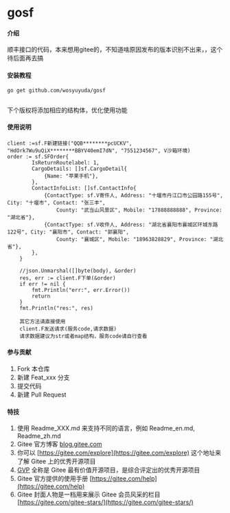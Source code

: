 # gosf

#### 介绍
顺丰接口的代码，本来想用gitee的，不知道啥原因发布的版本识别不出来，，这个待后面再去搞


#### 安装教程

```
go get github.com/wosyuyuda/gosf


```
下个版权将添加相应的结构体，优化使用功能

#### 使用说明

```
client :=sf.F新建链接("QQB********pcUCKV", "HdOrk7Wu9uQiX********BBYV40emI7dN", "7551234567", V沙箱环境)
order := sf.SFOrder{
		IsReturnRoutelabel: 1,
		CargoDetails: []sf.CargoDetail{
			{Name: "苹果手机"},
		},
		ContactInfoList: []sf.ContactInfo{
			{ContactType: sf.V寄件人, Address: "十堰市丹江口市公园路155号", City: "十堰市", Contact: "张三丰",
				County: "武当山风景区", Mobile: "17888888888", Province: "湖北省"},
			{ContactType: sf.V收件人, Address: "湖北省襄阳市襄城区环城东路122号", City: "襄阳市", Contact: "郭襄阳",
				County: "襄城区", Mobile: "18963828829", Province: "湖北省"},
		},
	}

	//json.Unmarshal([]byte(body), &order)
	res, err := client.F下单(&order)
	if err != nil {
		fmt.Println("err:", err.Error())
		return
	}
	fmt.Println("res:", res)

	其它方法请直接使用
	client.F发送请求(服务code,请求数据)
	请求数据建议为str或者map结构，服务code请自行查看
```

#### 参与贡献

1.  Fork 本仓库
2.  新建 Feat_xxx 分支
3.  提交代码
4.  新建 Pull Request


#### 特技

1.  使用 Readme\_XXX.md 来支持不同的语言，例如 Readme\_en.md, Readme\_zh.md
2.  Gitee 官方博客 [blog.gitee.com](https://blog.gitee.com)
3.  你可以 [https://gitee.com/explore](https://gitee.com/explore) 这个地址来了解 Gitee 上的优秀开源项目
4.  [GVP](https://gitee.com/gvp) 全称是 Gitee 最有价值开源项目，是综合评定出的优秀开源项目
5.  Gitee 官方提供的使用手册 [https://gitee.com/help](https://gitee.com/help)
6.  Gitee 封面人物是一档用来展示 Gitee 会员风采的栏目 [https://gitee.com/gitee-stars/](https://gitee.com/gitee-stars/)
